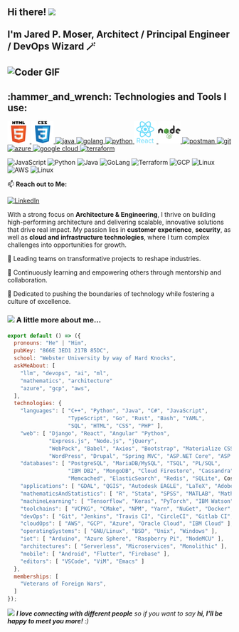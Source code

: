 <h2 align="left">
 <abc>
  <br>Hi there! <img src="https://user-images.githubusercontent.com/42378118/110234147-e3259600-7f4e-11eb-95be-0c4047144dea.gif" width="30"><br>
  <br> I'm Jared P. Moser, Architect / Principal Engineer / DevOps Wizard 🪄<br>
  <br>
    <img src="https://media.giphy.com/media/SWoSkN6DxTszqIKEqv/giphy.gif" alt="Coder GIF" width="500">
 </abc>
</h2> 
<h2 align="left">:hammer_and_wrench: Technologies and Tools I use:</h2>
<p align="left">
<a href="https://www.w3.org/html/" target="_blank"> <img src="https://raw.githubusercontent.com/devicons/devicon/master/icons/html5/html5-original-wordmark.svg" alt="html5" width="50" height="50"/> </a>
<a href="https://www.w3schools.com/css/" target="_blank"> <img src="https://raw.githubusercontent.com/devicons/devicon/master/icons/css3/css3-original-wordmark.svg" alt="css3" width="50" height="50"/> </a>
<a href="https://www.java.com/en/" target="_blank"> <img src="https://www.vectorlogo.zone/logos/java/java-icon.svg" alt="java" width="50" height="50"/> </a>
<a href="https://go.dev/" target="_blank"> <img src="https://www.vectorlogo.zone/logos/golang/golang-icon.svg" alt="golang" width="50" height="50"/> </a>
<a href="https://www.python.org/" target="_blank"> <img src="https://www.vectorlogo.zone/logos/python/python-icon.svg" alt="python" width="50" height="50"/> </a>
<a href="https://reactjs.org/" target="_blank"> <img src="https://raw.githubusercontent.com/devicons/devicon/master/icons/react/react-original-wordmark.svg" alt="react" width="50" height="50"/> </a>
<a href="https://nodejs.org" target="_blank"> <img src="https://raw.githubusercontent.com/devicons/devicon/master/icons/nodejs/nodejs-original-wordmark.svg" alt="nodejs" width="50" height="50"/> </a>
<a href="https://www.postman.com/" target="_blank"> <img src="https://www.vectorlogo.zone/logos/getpostman/getpostman-icon.svg" alt="postman" width="50" height="50"/> </a>
<a href="https://git-scm.com/" target="_blank"> <img src="https://www.vectorlogo.zone/logos/git-scm/git-scm-icon.svg" alt="git" width="50" height="50"/> </a>
<a href="https://azure.microsoft.com/en-us/" target="_blank"> <img src="https://www.vectorlogo.zone/logos/microsoft_azure/microsoft_azure-icon.svg" alt="azure" width="50" height="50"/> </a>
<a href="https://cloud.google.com/" target="_blank"> <img src="https://www.vectorlogo.zone/logos/google_cloud/google_cloud-icon.svg" alt="google cloud" width="50" height="50"/> </a>
<a href="https://developer.hashicorp.com/terraform/intro" target="_blank"> <img src="https://www.vectorlogo.zone/logos/terraformio/terraformio-icon.svg" alt="terraform" width="50" height="50"/> </a>
</p>


![JavaScript](https://img.shields.io/badge/Code-JavaScript-informational?style=flat&logo=javascript&color=F7DF1E)
![Python](https://img.shields.io/badge/Code-Python-informational?style=flat&logo=python&color=3776AB)
![Java](https://img.shields.io/badge/Code-Java-informational?style=flat&logo=java&color=777BB4)
![GoLang](https://img.shields.io/badge/Code-GoLang-informational?style=flat&logo=golang&color=4285F4)
![Terraform](https://img.shields.io/badge/Code-Terraform-informational?style=flat&logo=terraform&color=777BB4)
![GCP](https://img.shields.io/badge/System-GCP-informational?style=flat&logo=gcp&color=4285F4)
![Linux](https://img.shields.io/badge/System-Linux-informational?style=flat&logo=linux&color=FCC624)
![AWS](https://img.shields.io/badge/System-AWS-informational?style=flat&logo=aws&color=FF9900)
![Linux](https://img.shields.io/badge/System-Azure-informational?style=flat&logo=azure&color=007fff)

📫 **Reach out to Me:**

<p>
<a href="https://www.linkedin.com/in/jared-moser-b8377988/" target="_blank"><img alt="LinkedIn" src="https://img.shields.io/badge/linkedin-%230077B5.svg?&style=for-the-badge&logo=linkedin&logoColor=white" /></a>
</p>

With a strong focus on **Architecture & Engineering**, I thrive on building high-performing architecture and delivering scalable, innovative solutions that drive real impact. My passion lies in **customer experience**, **security**, as well as **cloud and infrastructure technologies**, where I turn complex challenges into opportunities for growth.

🔭 Leading teams on transformative projects to reshape industries.

🌱 Continuously learning and empowering others through mentorship and collaboration.

🚀 Dedicated to pushing the boundaries of technology while fostering a culture of excellence.

### <img src="https://media.giphy.com/media/VgCDAzcKvsR6OM0uWg/giphy.gif" width="50"> A little more about me...  

```javascript
export default () => ({
  pronouns: "He" | "Him",
  pubKey: "866E 3ED1 217B 85DC",
  school: "Webster University by way of Hard Knocks",
  askMeAbout: [
    "llm", "devops", "ai", "ml", 
    "mathematics", "architecture"
    "azure", "gcp", "aws",
  ],
  technologies: {
    "languages": [ "C++", "Python", "Java", "C#", "JavaScript",
                   "TypeScript", "Go", "Rust", "Bash", "YAML",
                   "SQL", "HTML", "CSS", "PHP" ],
    "web": [ "Django", "React", "Angular" "Python", 
             "Express.js", "Node.js", "jQuery",
             "WebPack", "Babel", "Axios", "Bootstrap", "Materialize CSS",
             "WordPress", "Drupal", "Spring MVC", "ASP.NET Core", "ASP.NET MVC" ],
    "databases": [ "PostgreSQL", "MariaDB/MySQL", "TSQL", "PL/SQL",
                   "IBM DB2", "MongoDB", "Cloud Firestore", "Cassandra",
                   "Memcached", "ElasticSearch", "Redis", "SQLite", CosmoDB ],
    "applications": [ "GDAL", "QGIS", "Autodesk EAGLE", "LaTeX", "Adobe CC", "Microsoft Office" ],
    "mathematicsAndStatistics": [ "R", "Stata", "SPSS", "MATLAB", "Mathematica", "NumPy" ],
    "machineLearning": [ "Tensorflow", "Keras", "PyTorch", "IBM Watson" ],
    "toolchains": [ "VCPKG", "CMake", "NPM", "Yarn", "NuGet", "Docker", "Kubernetes" ],
    "devOps": [ "Git", "Jenkins", "Travis CI", "CircleCI", "Gitlab CI", "AppVeyor CI" ],
    "cloudOps": [ "AWS", "GCP", "Azure", "Oracle Cloud", "IBM Cloud" ],
    "operatingSystems": [ "GNU/Linux", "BSD", "Unix", "Windows" ],
    "iot": [ "Arduino", "Azure Sphere", "Raspberry Pi", "NodeMCU" ],
    "architectures": [ "Serverless", "Microservices", "Monolithic" ],
    "mobile": [ "Android", "Flutter", "Firebase" ],
    "editors": [ "VSCode", "ViM", "Emacs" ]
  },
  memberships: [
    "Veterans of Foreign Wars",
  ]
});
```
<img src="https://media.giphy.com/media/LnQjpWaON8nhr21vNW/giphy.gif" width="60"> <em><b>I love connecting with different people</b> so if you want to say <b>hi, I'll be happy to meet you more!</b> :)</em>
